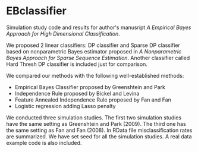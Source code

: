 # EBclassifier
Simulation study code and results for author's manusript *A Empirical Bayes Approach for High Dimensional Classification*.

We proposed 2 linear classifiers: DP classifier and Sparse DP classifier based on nonparametric Bayes estimator proposed in 
*A Nonparametric Bayes Approach for Sparse Sequence Estimation*. Another classifier called Hard Thresh DP classifier is included just for 
comparison. 


We compared our methods with the following well-established methods:
- Empirical Bayes Classifier proposed by Greenshtein and Park
- Independence Rule proposed by Bickel and Levina
- Feature Annealed Independence Rule proposed by Fan and Fan
- Logistic regression adding Lasso penalty

We conducted three simulation studies. The first two simulation studies have the same setting as Greenshtein and Park (2009).
The third one has the same setting as Fan and Fan (2008). In RData file misclassification rates are summarized. We have set seed
for all the simulation studies. A real data example code is also included.
